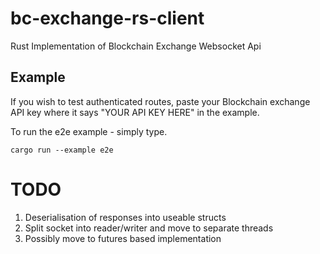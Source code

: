 # bc-exchange-rs-client
Rust Implementation of Blockchain Exchange Websocket Api

## Example
If you wish to test authenticated routes, paste your Blockchain exchange API key where it says "YOUR API KEY HERE" in the example.

To run the e2e example - simply type.
```
cargo run --example e2e
```

# TODO
1. Deserialisation of responses into useable structs
2. Split socket into reader/writer and move to separate threads
3. Possibly move to futures based implementation
